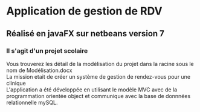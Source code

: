 <h1>Application de gestion de RDV </h1>
<h2>Réalisé en javaFX sur netbeans version 7</h2>
<h3>Il s'agit d'un projet scolaire</h3>



<div>Vous trouverez les détail de la modélisation du projet dans la racine sous le nom de Modélisation.docx</div>

<div>La mission etait de créer un système de gestion de rendez-vous pour une clinique</div>

<div>
  L'application a été développée en utilisant le modèle MVC avec de la programmation orientée object et communique avec la base de donnnées 
  relationnelle mySQL.
</div>

